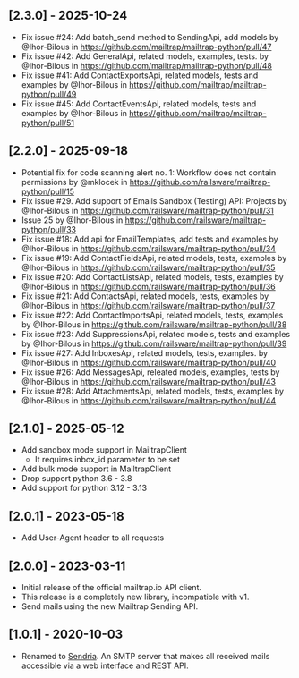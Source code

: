 ## [2.3.0] - 2025-10-24
* Fix issue #24: Add batch_send method to SendingApi, add models by @Ihor-Bilous in https://github.com/mailtrap/mailtrap-python/pull/47
* Fix issue #42: Add GeneralApi, related models, examples, tests. by @Ihor-Bilous in https://github.com/mailtrap/mailtrap-python/pull/48
* Fix issue #41: Add ContactExportsApi, related models, tests and examples by @Ihor-Bilous in https://github.com/mailtrap/mailtrap-python/pull/49
* Fix issue #45: Add ContactEventsApi, related models, tests and examples by @Ihor-Bilous in https://github.com/mailtrap/mailtrap-python/pull/51

## [2.2.0] - 2025-09-18
- Potential fix for code scanning alert no. 1: Workflow does not contain permissions by @mklocek in https://github.com/railsware/mailtrap-python/pull/15
- Fix issue #29. Add support of Emails Sandbox (Testing) API: Projects by @Ihor-Bilous in https://github.com/railsware/mailtrap-python/pull/31
- Issue 25 by @Ihor-Bilous in https://github.com/railsware/mailtrap-python/pull/33
- Fix issue #18: Add api for EmailTemplates, add tests and examples by @Ihor-Bilous in https://github.com/railsware/mailtrap-python/pull/34
- Fix issue #19: Add ContactFieldsApi, related models, tests, examples by @Ihor-Bilous in https://github.com/railsware/mailtrap-python/pull/35
- Fix issue #20: Add ContactListsApi, related models, tests, examples by @Ihor-Bilous in https://github.com/railsware/mailtrap-python/pull/36
- Fix issue #21: Add ContactsApi, related models, tests, examples by @Ihor-Bilous in https://github.com/railsware/mailtrap-python/pull/37
- Fix issue #22: Add ContactImportsApi, related models, tests, examples by @Ihor-Bilous in https://github.com/railsware/mailtrap-python/pull/38
- Fix issue #23: Add SuppressionsApi, related models, tests and examples by @Ihor-Bilous in https://github.com/railsware/mailtrap-python/pull/39
- Fix issue #27: Add InboxesApi, related models, tests, examples. by @Ihor-Bilous in https://github.com/railsware/mailtrap-python/pull/40
- Fix issue #26: Add MessagesApi, releated models, examples, tests by @Ihor-Bilous in https://github.com/railsware/mailtrap-python/pull/43
- Fix issue #28: Add AttachmentsApi, related models, tests, examples by @Ihor-Bilous in https://github.com/railsware/mailtrap-python/pull/44

## [2.1.0] - 2025-05-12
- Add sandbox mode support in MailtrapClient
  - It requires inbox_id parameter to be set
- Add bulk mode support in MailtrapClient
- Drop support python 3.6 - 3.8
- Add support for python 3.12 - 3.13

## [2.0.1] - 2023-05-18
- Add User-Agent header to all requests

## [2.0.0] - 2023-03-11

- Initial release of the official mailtrap.io API client.
- This release is a completely new library, incompatible with v1.
- Send mails using the new Mailtrap Sending API.

## [1.0.1] - 2020-10-03

- Renamed to [Sendria](https://github.com/msztolcman/sendria). An SMTP server that makes all received mails accessible via a web interface and REST API.
